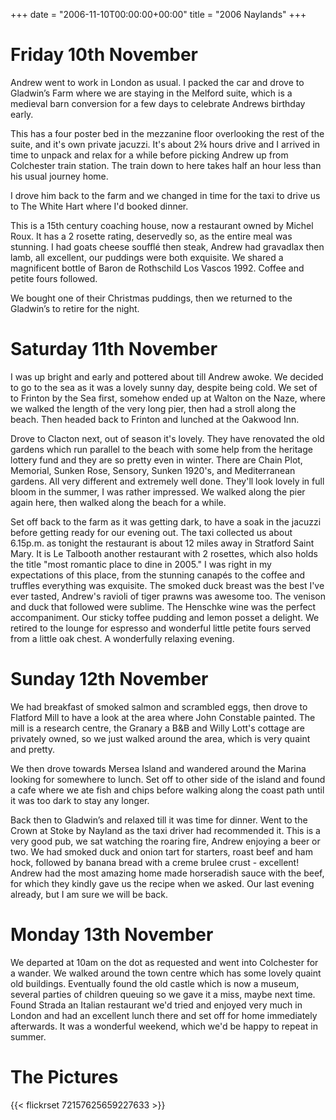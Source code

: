 +++
date = "2006-11-10T00:00:00+00:00"
title = "2006 Naylands"
+++

Friday 10th November
=
Andrew went to work in London as usual. I packed the car and drove to Gladwin’s Farm where we are staying in the Melford suite, which is a medieval barn conversion for a few days to celebrate Andrews birthday early.

This has a four poster bed in the mezzanine floor overlooking the rest of the suite, and it's own private jacuzzi. It's about 2¾ hours drive and I arrived in time to unpack and relax for a while before picking Andrew up from Colchester train station. The train down to here takes half an hour less than his usual journey home.

I drove him back to the farm and we changed in time for the taxi to drive us to The White Hart where I'd booked dinner.

This is a 15th century coaching house, now a restaurant owned by Michel Roux. It has a 2 rosette rating, deservedly so, as the entire meal was stunning. I had goats cheese soufflé then steak, Andrew had gravadlax then lamb, all excellent, our puddings were both exquisite. We shared a magnificent bottle of Baron de Rothschild Los Vascos 1992. Coffee and petite fours followed.

We bought one of their Christmas puddings, then we returned to the Gladwin’s to retire for the night.

Saturday 11th November
=
I was up bright and early and pottered about till Andrew awoke. We decided to go to the sea as it was a lovely sunny day, despite being cold. We set of to Frinton by the Sea first, somehow ended up at Walton on the Naze, where we walked the length of the very long pier, then had a stroll along the beach. Then headed back to Frinton and lunched at the Oakwood Inn.

Drove to Clacton next, out of season it's lovely. They have renovated the old gardens which run parallel to the beach with some help from the heritage lottery fund and they are so pretty even in winter. There are Chain Plot, Memorial, Sunken Rose, Sensory, Sunken 1920's, and Mediterranean gardens. All very different and extremely well done. They'll look lovely in full bloom in the summer, I was rather impressed. We walked along the pier again here, then walked along the beach for a while.

Set off back to the farm as it was getting dark, to have a soak in the jacuzzi before getting ready for our evening out. The taxi collected us about 6.15p.m. as tonight the restaurant is about 12 miles away in Stratford Saint Mary. It is Le Talbooth another restaurant with 2 rosettes, which also holds the title "most romantic place to dine in 2005." I was right in my expectations of this place, from the stunning canapés to the coffee and truffles everything was exquisite. The smoked duck breast was the best I've ever tasted, Andrew's ravioli of tiger prawns was awesome too. The venison and duck that followed were sublime. The Henschke wine was the perfect accompaniment. Our sticky toffee pudding and lemon posset a delight. We retired to the lounge for espresso and wonderful little petite fours served from a little oak chest. A wonderfully relaxing evening.

Sunday 12th November
=
We had breakfast of smoked salmon and scrambled eggs, then drove to Flatford Mill to have a look at the area where John Constable painted. The mill is a research centre, the Granary a B&B and Willy Lott's cottage are privately owned, so we just walked around the area, which is very quaint and pretty.

We then drove towards Mersea Island and wandered around the Marina looking for somewhere to lunch. Set off to other side of the island and found a cafe where we ate fish and chips before walking along the coast path until it was too dark to stay any longer.

Back then to Gladwin’s and relaxed till it was time for dinner. Went to the Crown at Stoke by Nayland as the taxi driver had recommended it. This is a very good pub, we sat watching the roaring fire, Andrew enjoying a beer or two. We had smoked duck and onion tart for starters, roast beef and ham hock, followed by banana bread with a creme brulee crust - excellent! Andrew had the most amazing home made horseradish sauce with the beef, for which they kindly gave us the recipe when we asked. Our last evening already, but I am sure we will be back.

Monday 13th November
=
We departed at 10am on the dot as requested and went into Colchester for a wander. We walked around the town centre which has some lovely quaint old buildings. Eventually found the old castle which is now a museum, several parties of children queuing so we gave it a miss, maybe next time. Found Strada an Italian restaurant we'd tried and enjoyed very much in London and had an excellent lunch there and set off for home immediately afterwards. It was a wonderful weekend, which we'd be happy to repeat in summer.

The Pictures
=
{{< flickrset 72157625659227633 >}}
